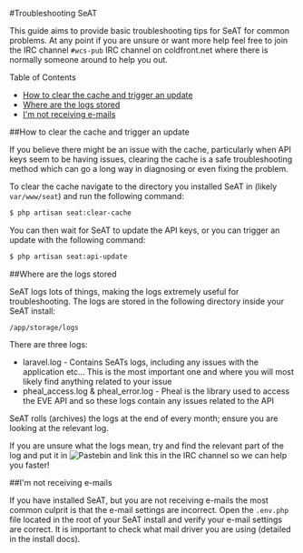 #Troubleshooting SeAT

This guide aims to provide basic troubleshooting tips for SeAT for common problems. At any point if you are unsure or want more help feel free to join the IRC channel `#wcs-pub` IRC channel on coldfront.net where there is normally someone around to help you out. 

Table of Contents

* [How to clear the cache and trigger an update](#clearcache)
* [Where are the logs stored](#logs)
* [I'm not receiving e-mails](#emails)

##How to clear the cache and trigger an update<a name="clearcache"></a>

If you believe there might be an issue with the cache, particularly when API keys seem to be having issues, clearing the cache is a safe troubleshooting method which can go a long way in diagnosing or even fixing the problem. 

To clear the cache navigate to the directory you installed SeAT in (likely `var/www/seat`) and run the following command: 

```bash
$ php artisan seat:clear-cache
```

You can then wait for SeAT to update the API keys, or you can trigger an update with the following command:

```bash
$ php artisan seat:api-update
```

##Where are the logs stored<a name="logs"></a>

SeAT logs lots of things, making the logs extremely useful for troubleshooting. The logs are stored in the following directory inside your SeAT install: 

```
/app/storage/logs
```

There are three logs: 
* laravel.log - Contains SeATs logs, including any issues with the application etc... This is the most important one and where you will most likely find anything related to your issue
* pheal_access.log & pheal_error.log - Pheal is the library used to access the EVE API and so these logs contain any issues related to the API 

SeAT rolls (archives) the logs at the end of every month; ensure you are looking at the relevant log. 

If you are unsure what the logs mean, try and find the relevant part of the log and put it in ![Pastebin](http://pastebin.com/) and link this in the IRC channel so we can help you faster!

##I'm not receiving e-mails<a name="emails"></a>

If you have installed SeAT, but you are not receiving e-mails the most common culprit is that the e-mail settings are incorrect. Open the `.env.php` file located in the root of your SeAT install and verify your e-mail settings are correct. It is important to check what mail driver you are using (detailed in the install docs). 

